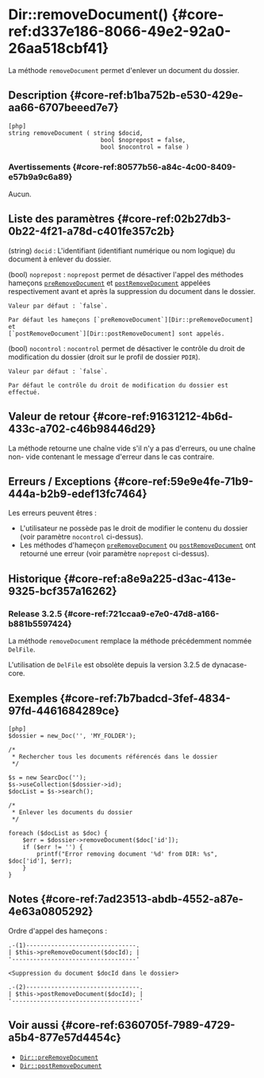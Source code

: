 # Dir::removeDocument() {#core-ref:d337e186-8066-49e2-92a0-26aa518cbf41}

<div class="short-description" markdown="1">

La méthode `removeDocument` permet d'enlever un document du dossier.

</div>

## Description {#core-ref:b1ba752b-e530-429e-aa66-6707beeed7e7}

    [php]
    string removeDocument ( string $docid,
                              bool $noprepost = false,
                              bool $nocontrol = false )

### Avertissements {#core-ref:80577b56-a84c-4c00-8409-e57b9a9c6a89}

Aucun.

## Liste des paramètres {#core-ref:02b27db3-0b22-4f21-a78d-c401fe357c2b}

(string) `docid`
:   L'identifiant (identifiant numérique ou nom logique) du document à enlever
    du dossier.

(bool) `noprepost`
:   `noprepost` permet de désactiver l'appel des méthodes hameçons
    [`preRemoveDocument`][Dir::preRemoveDocument] et
    [`postRemoveDocument`][Dir::postRemoveDocument] appelées respectivement
    avant et après la suppression du document dans le dossier.
    
    Valeur par défaut : `false`.
    
    Par défaut les hameçons [`preRemoveDocument`][Dir::preRemoveDocument] et
    [`postRemoveDocument`][Dir::postRemoveDocument] sont appelés.

(bool) `nocontrol`
:   `nocontrol` permet de désactiver le contrôle du droit de modification du
    dossier (droit sur le profil de dossier `PDIR`).
    
    Valeur par défaut : `false`.
    
    Par défaut le contrôle du droit de modification du dossier est effectué.

## Valeur de retour {#core-ref:91631212-4b6d-433c-a702-c46b98446d29}

La méthode retourne une chaîne vide s'il n'y a pas d'erreurs, ou une chaîne non-
vide contenant le message d'erreur dans le cas contraire.

## Erreurs / Exceptions {#core-ref:59e9e4fe-71b9-444a-b2b9-edef13fc7464}

Les erreurs peuvent êtres :

* L'utilisateur ne possède pas le droit de modifier le contenu du dossier (voir
  paramètre `nocontrol` ci-dessus).
* Les méthodes d'hameçon [`preRemoveDocument`][Dir::preRemoveDocument] ou
  [`postRemoveDocument`][Dir::postRemoveDocument] ont retourné une erreur (voir
  paramètre `noprepost` ci-dessus).

## Historique {#core-ref:a8e9a225-d3ac-413e-9325-bcf357a16262}

### Release 3.2.5 {#core-ref:721ccaa9-e7e0-47d8-a166-b881b5597424}

La méthode `removeDocument` remplace la méthode précédemment nommée `DelFile`.

L'utilisation de `DelFile` est obsolète depuis la version 3.2.5 de dynacase-
core.

## Exemples {#core-ref:7b7badcd-3fef-4834-97fd-4461684289ce}

    [php]
    $dossier = new_Doc('', 'MY_FOLDER');
    
    /*
     * Rechercher tous les documents référencés dans le dossier
     */
    
    $s = new SearcDoc('');
    $s->useCollection($dossier->id);
    $docList = $s->search();
    
    /*
     * Enlever les documents du dossier
     */
    
    foreach ($docList as $doc) {
    	$err = $dossier->removeDocument($doc['id']);
    	if ($err != '') {
    		printf("Error removing document '%d' from DIR: %s", $doc['id'], $err);
    	}
    }

## Notes {#core-ref:7ad23513-abdb-4552-a87e-4e63a0805292}

Ordre d'appel des hameçons :

    .-(1)-------------------------------.
    | $this->preRemoveDocument($docId); |
    '-----------------------------------'    
    
    <Suppression du document $docId dans le dossier>
    
    .-(2)--------------------------------.
    | $this->postRemoveDocument($docId); |
    '------------------------------------'

## Voir aussi {#core-ref:6360705f-7989-4729-a5b4-877e57d4454c}

- [`Dir::preRemoveDocument`][Dir::preRemoveDocument]
- [`Dir::postRemoveDocument`][Dir::postRemoveDocument]

<!-- links -->
[Dir::preRemoveDocument]: #core-ref:251b17bf-af38-4fdc-a9cc-01074279ddb5
[Dir::postRemoveDocument]: #core-ref:efd55fb9-600e-42fa-a7c5-0b3b31ea3cc3
